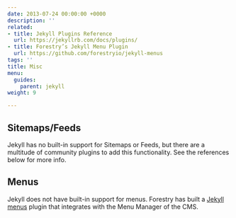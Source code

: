 ```yaml
---
date: 2013-07-24 00:00:00 +0000
description: ''
related:
- title: Jekyll Plugins Reference
  url: https://jekyllrb.com/docs/plugins/
- title: Forestry’s Jekyll Menu Plugin
  url: https://github.com/forestryio/jekyll-menus
tags: ''
title: Misc
menu:
  guides:
    parent: jekyll
weight: 9

---
```

## Sitemaps/Feeds
Jekyll has no built-in support for Sitemaps or Feeds, but there are a multitude of community plugins to add this functionality. See the references below for more info.

## Menus
Jekyll does not have built-in support for menus. Forestry has built a [Jekyll menus][1] plugin that integrates with the Menu Manager of the CMS.

[1]:	https://github.com/forestryio/jekyll-menus
